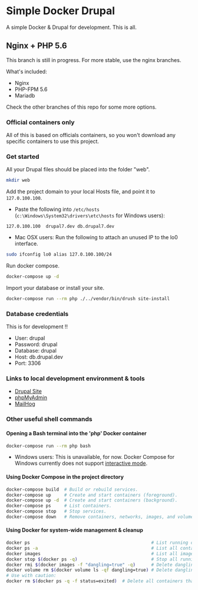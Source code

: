 # Simple Docker Drupal

A simple Docker & Drupal for development. This is all.

## Nginx + PHP 5.6

This branch is still in progress. For more stable, use the nginx branches.

What's included:

- Nginx
- PHP-FPM 5.6
- Mariadb

Check the other branches of this repo for some more options.

### Official containers only

All of this is based on officials containers, so you won't download any
specific containers to use this project.

### Get started

All your Drupal files should be placed into the folder "web".

```sh
mkdir web
```

Add the project domain to your local Hosts file, and point it to `127.0.100.100`.

* Paste the following into `/etc/hosts` (`c:\Windows\System32\drivers\etc\hosts` for Windows users):

```
127.0.100.100  drupal7.dev db.drupal7.dev
```

* Mac OSX users: Run the following to attach an unused IP to the lo0 interface.

```sh
sudo ifconfig lo0 alias 127.0.100.100/24
```

Run docker compose.

```sh
docker-compose up -d
```

Import your database or install your site.

```sh
docker-compose run --rm php ./../vendor/bin/drush site-install
```

### Database credentials
This is for development !!

- User: drupal
- Password: drupal
- Database: drupal
- Host: db.drupal.dev
- Port: 3306

### Links to local development environment & tools

- [Drupal Site](http://drupal.dev)
- [phpMyAdmin](http://drupal.dev:8080)
- [MailHog](http://drupal.dev:8025)

### Other useful shell commands

#### Opening a Bash terminal into the 'php' Docker container

```sh
docker-compose run --rm php bash
```

- Windows users: This is unavailable, for now. Docker Compose for Windows
  currently does not support
  [interactive mode](https://github.com/docker/compose/issues/3194).

#### Using Docker Compose in the project directory

```sh
docker-compose build  # Build or rebuild services.
docker-compose up     # Create and start containers (foreground).
docker-compose up -d  # Create and start containers (background).
docker-compose ps     # List containers.
docker-compose stop   # Stop services.
docker-compose down   # Remove containers, networks, images, and volumes.
```

#### Using Docker for system-wide management & cleanup

```sh
docker ps                                              # List running containers.
docker ps -a                                           # List all containers.
docker images                                          # List all images.
docker stop $(docker ps -q)                            # Stop all running containers
docker rmi $(docker images -f "dangling=true" -q)      # Delete dangling images.
docker volume rm $(docker volume ls -qf dangling=true) # Delete dangling volumes.
# Use with caution:
docker rm $(docker ps -q -f status=exited)  # Delete all containers that are not running.
```
